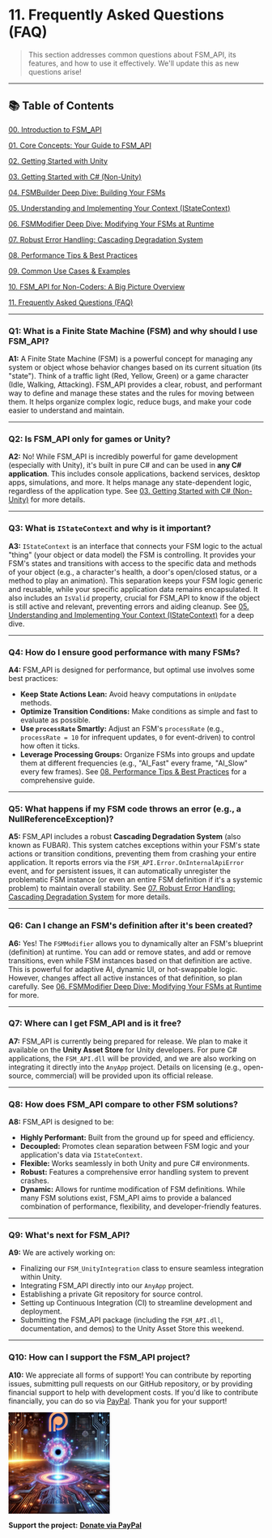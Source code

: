 # 11\. Frequently Asked Questions (FAQ)

> This section addresses common questions about FSM\_API, its features, and how to use it effectively. We'll update this as new questions arise\!

-----

## 📚 Table of Contents

[00. Introduction to FSM\_API](https://www.google.com/search?q=00_Introduction.md)

[01. Core Concepts: Your Guide to FSM\_API](https://www.google.com/search?q=01_Core_Concepts.md)

[02. Getting Started with Unity](https://www.google.com/search?q=02_Getting_Started_Unity.md)

[03. Getting Started with C\# (Non-Unity)](https://www.google.com/search?q=03_Getting_Started_CSharp.md)

[04. FSMBuilder Deep Dive: Building Your FSMs](https://www.google.com/search?q=04_FSM_Builder_Deep_Dive.md)

[05. Understanding and Implementing Your Context (IStateContext)](https://www.google.com/search?q=05_Context_Implementation.md)

[06. FSMModifier Deep Dive: Modifying Your FSMs at Runtime](https://www.google.com/search?q=06_FSM_Modifier_Deep_Dive.md)

[07. Robust Error Handling: Cascading Degradation System](https://www.google.com/search?q=07_Error_Handling.md)

[08. Performance Tips & Best Practices](https://www.google.com/search?q=08_Performance_Tips.md)

[09. Common Use Cases & Examples](https://www.google.com/search?q=09_Common_Use_Cases.md)

[10. FSM\_API for Non-Coders: A Big Picture Overview](https://www.google.com/search?q=10_Non_Coder_Overview.md)

[11. Frequently Asked Questions (FAQ)](https://www.google.com/search?q=11_FAQ.md)

-----

### **Q1: What is a Finite State Machine (FSM) and why should I use FSM\_API?**

**A1:** A Finite State Machine (FSM) is a powerful concept for managing any system or object whose behavior changes based on its current situation (its "state"). Think of a traffic light (Red, Yellow, Green) or a game character (Idle, Walking, Attacking). FSM\_API provides a clear, robust, and performant way to define and manage these states and the rules for moving between them. It helps organize complex logic, reduce bugs, and make your code easier to understand and maintain.

-----

### **Q2: Is FSM\_API only for games or Unity?**

**A2:** No\! While FSM\_API is incredibly powerful for game development (especially with Unity), it's built in pure C\# and can be used in **any C\# application**. This includes console applications, backend services, desktop apps, simulations, and more. It helps manage any state-dependent logic, regardless of the application type. See [03. Getting Started with C\# (Non-Unity)](https://www.google.com/search?q=03_Getting_Started_CSharp.md) for more details.

-----

### **Q3: What is `IStateContext` and why is it important?**

**A3:** `IStateContext` is an interface that connects your FSM logic to the actual "thing" (your object or data model) the FSM is controlling. It provides your FSM's states and transitions with access to the specific data and methods of your object (e.g., a character's health, a door's open/closed status, or a method to play an animation). This separation keeps your FSM logic generic and reusable, while your specific application data remains encapsulated. It also includes an `IsValid` property, crucial for FSM\_API to know if the object is still active and relevant, preventing errors and aiding cleanup. See [05. Understanding and Implementing Your Context (IStateContext)](https://www.google.com/search?q=05_Context_Implementation.md) for a deep dive.

-----

### **Q4: How do I ensure good performance with many FSMs?**

**A4:** FSM\_API is designed for performance, but optimal use involves some best practices:

  * **Keep State Actions Lean:** Avoid heavy computations in `onUpdate` methods.
  * **Optimize Transition Conditions:** Make conditions as simple and fast to evaluate as possible.
  * **Use `processRate` Smartly:** Adjust an FSM's `processRate` (e.g., `processRate = 10` for infrequent updates, `0` for event-driven) to control how often it ticks.
  * **Leverage Processing Groups:** Organize FSMs into groups and update them at different frequencies (e.g., "AI\_Fast" every frame, "AI\_Slow" every few frames).
    See [08. Performance Tips & Best Practices](https://www.google.com/search?q=08_Performance_Tips.md) for a comprehensive guide.

-----

### **Q5: What happens if my FSM code throws an error (e.g., a NullReferenceException)?**

**A5:** FSM\_API includes a robust **Cascading Degradation System** (also known as FUBAR). This system catches exceptions within your FSM's state actions or transition conditions, preventing them from crashing your entire application. It reports errors via the `FSM_API.Error.OnInternalApiError` event, and for persistent issues, it can automatically unregister the problematic FSM instance (or even an entire FSM definition if it's a systemic problem) to maintain overall stability. See [07. Robust Error Handling: Cascading Degradation System](https://www.google.com/search?q=07_Error_Handling.md) for more details.

-----

### **Q6: Can I change an FSM's definition after it's been created?**

**A6:** Yes\! The `FSMModifier` allows you to dynamically alter an FSM's blueprint (definition) at runtime. You can add or remove states, and add or remove transitions, even while FSM instances based on that definition are active. This is powerful for adaptive AI, dynamic UI, or hot-swappable logic. However, changes affect all active instances of that definition, so plan carefully. See [06. FSMModifier Deep Dive: Modifying Your FSMs at Runtime](https://www.google.com/search?q=06_FSM_Modifier_Deep_Dive.md) for more.

-----

### **Q7: Where can I get FSM\_API and is it free?**

**A7:** FSM\_API is currently being prepared for release. We plan to make it available on the **Unity Asset Store** for Unity developers. For pure C\# applications, the `FSM_API.dll` will be provided, and we are also working on integrating it directly into the `AnyApp` project. Details on licensing (e.g., open-source, commercial) will be provided upon its official release.

-----

### **Q8: How does FSM\_API compare to other FSM solutions?**

**A8:** FSM\_API is designed to be:

  * **Highly Performant:** Built from the ground up for speed and efficiency.
  * **Decoupled:** Promotes clean separation between FSM logic and your application's data via `IStateContext`.
  * **Flexible:** Works seamlessly in both Unity and pure C\# environments.
  * **Robust:** Features a comprehensive error handling system to prevent crashes.
  * **Dynamic:** Allows for runtime modification of FSM definitions.
    While many FSM solutions exist, FSM\_API aims to provide a balanced combination of performance, flexibility, and developer-friendly features.

-----

### **Q9: What's next for FSM\_API?**

**A9:** We are actively working on:

  * Finalizing our `FSM_UnityIntegration` class to ensure seamless integration within Unity.
  * Integrating FSM\_API directly into our `AnyApp` project.
  * Establishing a private Git repository for source control.
  * Setting up Continuous Integration (CI) to streamline development and deployment.
  * Submitting the FSM\_API package (including the `FSM_API.dll`, documentation, and demos) to the Unity Asset Store this weekend.

-----

### **Q10: How can I support the FSM_API project?**

**A10:** We appreciate all forms of support! You can contribute by reporting issues, submitting pull requests on our GitHub repository, or by providing financial support to help with development costs. If you'd like to contribute financially, you can do so via [PayPal](https://www.paypal.com/donate/?hosted_button_id=3Z7263LCQMV9J). Thank you for your support!



<a href="https://www.patreon.com/TheSingularityWorkshop" target="_blank">
    <img src="Visuals/TheSingularityWorkshop.png" alt="Support The Singularity Workshop on Patreon" height="200" style="display: block;">
</a>

**Support the project:** [**Donate via PayPal**](https://www.paypal.com/donate/?hosted_button_id=3Z7263LCQMV9J)